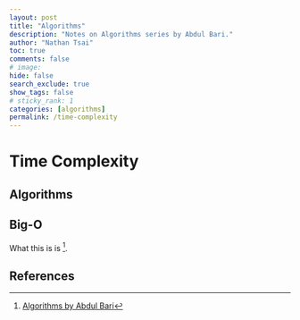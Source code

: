 ```yaml
---
layout: post
title: "Algorithms"
description: "Notes on Algorithms series by Abdul Bari."
author: "Nathan Tsai"
toc: true
comments: false
# image: 
hide: false
search_exclude: true
show_tags: false
# sticky_rank: 1
categories: [algorithms]
permalink: /time-complexity
---
```


# Time Complexity

## Algorithms

## Big-O

What this is is [^1].


## References

[^1]: [Algorithms by Abdul Bari](https://www.youtube.com/playlist?list=PLDN4rrl48XKpZkf03iYFl-O29szjTrs_O)
